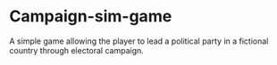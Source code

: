# Campaign-sim-game
A simple game allowing the player to lead a political party in a fictional country through electoral campaign.
